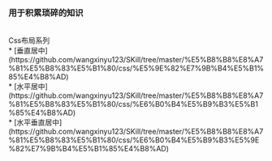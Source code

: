 ###  用于积累琐碎的知识<br>
<br>
Css布局系列<br>
* [垂直居中](https://github.com/wangxinyu123/SKill/tree/master/%E5%B8%B8%E8%A7%81%E5%B8%83%E5%B1%80/css/%E5%9E%82%E7%9B%B4%E5%B1%85%E4%B8%AD)<br>
* [水平居中](https://github.com/wangxinyu123/SKill/tree/master/%E5%B8%B8%E8%A7%81%E5%B8%83%E5%B1%80/css/%E6%B0%B4%E5%B9%B3%E5%B1%85%E4%B8%AD)<br>
* [水平垂直居中](https://github.com/wangxinyu123/SKill/tree/master/%E5%B8%B8%E8%A7%81%E5%B8%83%E5%B1%80/css/%E6%B0%B4%E5%B9%B3%E5%9E%82%E7%9B%B4%E5%B1%85%E4%B8%AD)<br>

